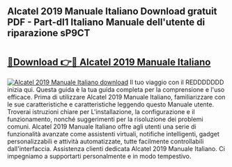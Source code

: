 ## Alcatel 2019 Manuale Italiano Download gratuit PDF - Part-dl1 Italiano Manuale dell'utente di riparazione sP9CT

# <h2><a href="http://dfa0mo.blite.top/?on=Alcatel+2019+Manuale+Italiano">🔗Download 👉🔴 Alcatel 2019 Manuale Italiano</a></h2>

[![Alcatel 2019 Manuale Italiano download](https://i.imgur.com/lujVjoI.png)](http://dfa0mo.blite.top/?on=Alcatel+2019+Manuale+Italiano)
Il tuo viaggio con il REDDDDDDD inizia qui. Questa guida è la tua guida completa per la comprensione e l'uso efficace. Prima di utilizzare Alcatel 2019 Manuale Italiano, familiarizzare con le sue caratteristiche e caratteristiche leggendo questo Manuale utente. Troverai istruzioni chiare per L'installazione, la configurazione e il funzionamento, nonché suggerimenti per la risoluzione dei problemi comuni. Alcatel 2019 Manuale Italiano offre agli utenti una serie di funzionalità avanzate come assistenti virtuali, notifiche intelligenti, gadget personalizzabili e attività automatizzate, tutte facilmente controllabili dall'interfaccia. Assistenza clienti dedicata Alcatel 2019 Manuale Italiano. Ci impegniamo a supportarti personalmente e in modo tempestivo.
